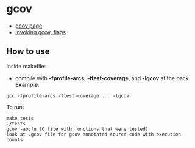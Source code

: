 # gcov
- [gcov page](https://gcc.gnu.org/onlinedocs/gcc-7.2.0/gcc/Gcov.html#Gcov)
- [Invoking gcov, flags](https://gcc.gnu.org/onlinedocs/gcc-7.2.0/gcc/Invoking-Gcov.html#Invoking-Gcov)

## How to use
Inside makefile:
 - compile with **-fprofile-arcs**, **-ftest-coverage**, and **-lgcov** at the back
**Example**:
```
gcc -fprofile-arcs -ftest-coverage ... -lgcov
```
To run:
```
make tests
./tests
gcov -abcfu (C file with functions that were tested)
look at .gcov file for gcov annotated source code with execution counts
```
